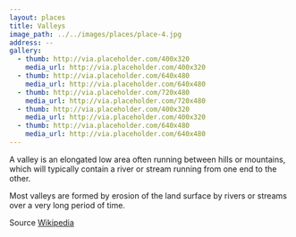 ```yaml
---
layout: places
title: Valleys
image_path: ../../images/places/place-4.jpg
address: --
gallery:
  - thumb: http://via.placeholder.com/400x320
    media_url: http://via.placeholder.com/400x320
  - thumb: http://via.placeholder.com/640x480
    media_url: http://via.placeholder.com/640x480
  - thumb: http://via.placeholder.com/720x480
    media_url: http://via.placeholder.com/720x480
  - thumb: http://via.placeholder.com/400x320
    media_url: http://via.placeholder.com/400x320
  - thumb: http://via.placeholder.com/640x480
    media_url: http://via.placeholder.com/640x480
---
```


A valley is an elongated low area often running between hills or mountains, which will typically contain a river or stream running from one end to the other.

Most valleys are formed by erosion of the land surface by rivers or streams over a very long period of time.

Source [Wikipedia](https://en.wikipedia.org/wiki/Valley)
